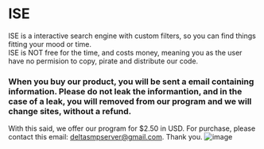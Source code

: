 # ISE
ISE is a interactive search engine with custom filters, so you can find things fitting your mood or time.  
ISE is NOT free for the time, and costs money, meaning you as the user have no permision to copy, pirate and distribute our code.
<h3> When you buy our product, you will be sent a email containing information. Please do not leak the informantion, and in the case of a leak, you will removed from our program and we will change sites, without a refund. </h3>

With this said, we offer our program for $2.50 in USD. For purchase, please contact this email: deltasmpserver@gmail.com.
Thank you.
![image](https://user-images.githubusercontent.com/119422049/225017357-64b710f8-7eca-4356-92a5-0152af7144bf.png)
